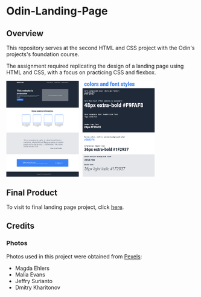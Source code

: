 # Odin-Landing-Page

## Overview

This repository serves at the second HTML and CSS project with the Odin's projects's foundation course.

The assignment required replicating the design of a landing page using HTML and CSS, with a focus on practicing CSS and flexbox.

<div style="display: flex; gap: 10px">
    <img src="Odin-landing-page-example.png" alt="Example landing page layout and design" width="38%">
    <img src="Odin-landing-page-colors-and-font-examples.png" alt="Fonts and colors for the landing page" width="38%">
</div>

## Final Product

To visit to final landing page project, click [here](https://ogmui.github.io/odin-landing-page/). 

## Credits
### Photos

Photos used in this project were obtained from [Pexels](https://www.pexels.com/):
- Magda Ehlers
- Malia Evans
- Jeffry Surianto
- Dmitry Kharitonov